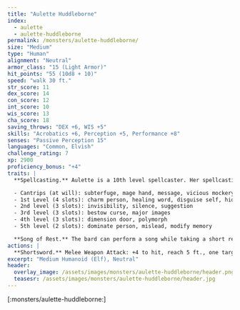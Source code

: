 ```yaml
---
title: "Aulette Huddleborne"
index:
  - aulette
  - aulette-huddleborne
permalink: /monsters/aulette-huddleborne/
size: "Medium"
type: "Human"
alignment: "Neutral"
armor_class: "15 (Light Armor)"
hit_points: "55 (10d8 + 10)"
speed: "walk 30 ft."
str_score: 11
dex_score: 14
con_score: 12
int_score: 10
wis_score: 13
cha_score: 18
saving_throws: "DEX +6, WIS +5"
skills: "Acrobatics +6, Perception +5, Performance +8"
senses: "Passive Perception 15"
languages: "Common, Elvish"
challenge_rating: 7
xp: 2900
proficiency_bonus: "+4"
traits: |
  **Spellcasting.** Aulette is a 10th level spellcaster. Her spellcasting ability is Charisma (spell save DC 16, +8 to hit with spell attacks). She has the following spells prepared:

  - Cantrips (at will): subterfuge, mage hand, message, vicious mockery
  - 1st Level (4 slots): charm person, healing word, disguise self, hideous laughter
  - 2nd level (3 slots): invisibility, silence, suggestion
  - 3rd level (3 slots): bestow curse, major images
  - 4th level (3 slots): dimension door, polymorph
  - 5th level (2 slots): dominate person, mislead, modify memory

  **Song of Rest.** The bard can perform a song while taking a short rest. Any ally who hears the song regains an extra ld6 hit points if it spends any Hit Dice to regain hit points at the end of that rest. The bard can confer this benefit on itself as well.
actions: |
  **Shortsword.** Melee Weapon Attack: +4 to hit, reach 5 ft., one target. Hit: 5 (1d6+2) piercing damage.
excerpt: "Medium Humanoid (Elf), Neutral"
header:
  overlay_image: /assets/images/monsters/aulette-huddleborne/header.png
  teasesr: /assets/images/monsters/aulette-huddleborne/header.jpg
---
```


[:monsters/aulette-huddleborne:]
